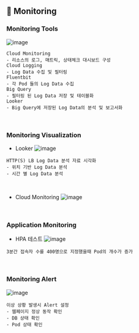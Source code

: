 ## 🔎 Monitoring
### Monitoring Tools
![image](https://user-images.githubusercontent.com/117608997/215812977-a719c414-a8ec-434a-8a6f-340f9e6d35a0.png)
```
Cloud Monitoring
- 리소스의 로그, 매트릭, 상태체크 대시보드 구성
Cloud Logging
- Log Data 수집 및 필터링
Fluentbit
- 각 Pod 들의 Log Data 수집
Big Query
- 필터링 된 Log Data 저장 및 테이블화
Looker
- Big Query에 저장된 Log Data의 분석 및 보고서화
```

</br>

### Monitoring Visualization
- Looker
![image](https://user-images.githubusercontent.com/117608997/215815272-abb1b574-d001-41f0-9a98-b87efa6a2257.png)
```
HTTP(S) LB Log Data 분석 자료 시각화
- 위치 기반 Log Data 분석
- 시간 별 Log Data 분석
```

</br>

- Cloud Monitoring
![image](https://user-images.githubusercontent.com/117608997/215815952-7ce5a085-f141-4ce8-8a1c-0c5b1e0b714d.png)

</br>

### Application Monitoring
- HPA 테스트
![image](https://user-images.githubusercontent.com/117608997/215809925-15f84159-7fc9-4e1b-8303-427836a9f0db.png)
```
3분간 접속자 수를 400명으로 지정했을때 Pod의 개수가 증가
```

</br>

### Monitoring Alert
![image](https://user-images.githubusercontent.com/117608997/215816490-e57253e5-7aa1-4195-8b48-25105d06d8f0.png)
```
이상 상황 발생시 Alert 설정
- 웹페이지 정상 동작 확인
- DB 상태 확인
- Pod 상태 확인
```
